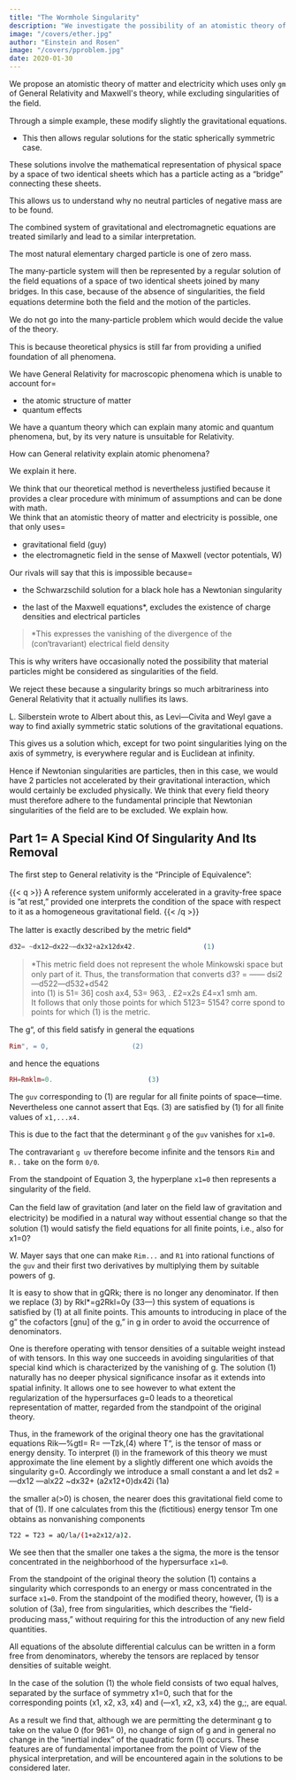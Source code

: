 ```yaml
---
title: "The Wormhole Singularity"
description: "We investigate the possibility of an atomistic theory of matter and electricity which, while excluding singularities of the ﬁeld, uses only General Relativity and Maxwell's theory"
image: "/covers/ether.jpg"
author: "Einstein and Rosen"
image: "/covers/pproblem.jpg"
date: 2020-01-30
---
```



<!-- JULY     1,1935 -->

<!-- Institute for Advanced Study, Princeton
(Received May 8, 1935) -->

We propose <!--  investigate the possibility of --> an atomistic theory of matter and electricity which uses only `gm` of General Relativity and Maxwell's theory, while excluding singularities of the ﬁeld. 

Through a simple example, these modify slightly the gravitational equations. 
- This then allows regular solutions for the static spherically symmetric case. 

These solutions involve the mathematical representation of physical space by a space of two identical sheets which has a particle acting as a “bridge” connecting these sheets. 

This allows us to understand why no neutral particles of negative mass are to be found. 

The combined system of gravitational and electromagnetic equations are treated similarly and lead to a similar interpretation. 

The most natural elementary charged particle is one of zero mass. 

The many-particle system will then be represented by a regular solution of the ﬁeld equations of a space of two identical sheets joined by many bridges. In this case, because of the absence of singularities, the ﬁeld equations determine both the ﬁeld and the motion of the particles. 

We do not go into the many-particle problem which would decide the value of the theory.

This is because theoretical physics is still far from  providing a uniﬁed foundation of all phenomena. 

We have General Relativity for macroscopic phenomena which is unable to account for= 
- the atomic structure of matter
- quantum effects

We have a quantum theory which can explain many atomic and quantum phenomena, but, by its very nature is unsuitable for Relativity. 

How can General relativity explain atomic phenomena? 

We explain it here. 

<!-- It is to such a possibility that we wish to call attention in the present paper in spite of the fact that we are not yet able to decide whether this theory can account for quantum phenomena.   -->

We think that our theoretical method is nevertheless justiﬁed because it provides a clear procedure with minimum of assumptions and can be done with math. <!-- , the carrying out of which has no other difﬁculties to overcome than those of a mathematical nature. -->                                        
We think that an atomistic theory of matter and electricity is possible, one that only uses= 
- gravitational ﬁeld (guy)
- the electromagnetic ﬁeld in the sense of Maxwell (vector potentials, W) 

<!--  conceivable which, while excluding singularities in the ﬁeld, makes use of no other ﬁeld variables than those of the  and those of 
 ?                                                            -->

Our rivals will say that this is impossible because= 
- the Schwarzschild solution for a black hole <!-- the spherically symmetric static gravitational ﬁeld --> has a Newtonian singularity
<!--   and Reissner’s extension of this solution to the case when 'an electrostatic ﬁeld is also present each have a singularity.  -->
- the last of the Maxwell equations*, excludes the existence of charge densities and electrical particles


> *This expresses the vanishing of the divergence of the (con‘travariant) electrical ﬁeld density


This is why writers have occasionally noted the possibility that material particles might be considered as singularities of the ﬁeld. 

<!-- This point of View, however, we cannot accept at all. -->


We reject these because a singularity brings so much arbitrariness into General Relativity that it actually nulliﬁes its laws.

<!-- A pretty conﬁrmation of this was imparted in a letter to one of the authors by  -->

L. Silberstein wrote to Albert about this, as Levi—Civita and Weyl gave a way to find axially symmetric static solutions of the gravitational equations.

This gives us a solution which, except for two point singularities lying on the axis of symmetry, is everywhere regular and is Euclidean at inﬁnity.

Hence if Newtonian singularities are particles, then in this case, we would have 2 particles not accelerated by their gravitational interaction, which would certainly be excluded physically. We think that every ﬁeld theory must therefore adhere to the fundamental principle that Newtonian singularities of the ﬁeld are to be excluded. We explain how.

<!-- We answer yes, this can be done in a natural way. -->
                                                 

## Part 1=  A Special Kind Of Singularity And Its Removal                                   

The ﬁrst step to General relativity is the “Principle of Equivalence”:

{{< q >}}
A reference system uniformly accelerated in a gravity-free space is ”at rest,” provided one interprets the condition of the space with respect to it as a homogeneous gravitational ﬁeld. 
{{< /q >}}


The latter is exactly described by the metric ﬁeld*                      
 
```elixir                                                               
d32= ~dx12—dx22~—dx32+a2x12dx42.                 (1)
```


> *This metric ﬁeld does not represent the whole Minkowski space but only part of it. Thus, the transformation that converts d3? = —— dsi2—d522—d532+d542                   
into (1) is  51= 36] cosh ax4,    53= 963, .
            £2=x2s              £4=x1 smh am.                 
It follows that only those points for which 5123= 5154? corre spond to points for which (1) is the metric.                    


The g“, of this ﬁeld satisfy in general the equations           

```elixir
Rim", = O,                     (2)   
```

and hence the equations                                         

```elixir
RH=Rmklm=0.                        (3)   
```

The `guv` corresponding to (1) are regular for all ﬁnite points of space—time. Nevertheless one cannot assert that Eqs. (3) are satisﬁed by (1) for all ﬁnite values of `x1,...x4.`

This is due to the fact that the determinant `g` of the `guv` vanishes for `x1=0`. 

The contravariant `g uv` therefore become inﬁnite and the tensors `Rim` and `R..` take on the form `0/0`. 

From the standpoint of Equation 3, the hyperplane `x1=0` then represents a singularity of the ﬁeld.  
   
Can the ﬁeld law of gravitation (and later on the ﬁeld law of gravitation and electricity) be modiﬁed in a natural way without essential change so that the solution (1) would satisfy the ﬁeld equations for all ﬁnite points, i.e., also for x1=0? 

W. Mayer says that one can make `Rim...` and `R1` into rational functions of the `guv` and their ﬁrst two derivatives by multiplying them by suitable powers of g. 

It is easy to show that in gQRk; there is no longer any denominator. If then we replace (3) by Rkl*=g2Rkl=0y (33—) this system of equations is satisﬁed by (1) at all ﬁnite points. This amounts to introducing in place of the g” the cofactors [gnu] of the g,” in g in order to avoid the occurrence of denominators. 


One is therefore operating with tensor densities of a suitable weight instead of with tensors. In this way one succeeds in avoiding singularities of that special kind which is characterized by the vanishing of g. The solution (1) naturally has no deeper physical signiﬁcance insofar as it extends into spatial inﬁnity. It allows one to see however to what extent the regularization of the hypersurfaces g=0 leads to a theoretical representation of matter, regarded from the standpoint of the original theory. 

Thus, in the framework of the original theory one has the gravitational equations  Rik—%gtI= R= —Tzk,(4) where T“, is the tensor of mass or energy density. To interpret (l) in the framework of this theory we must approximate the line element by a slightly different one which avoids the singularity g=0. Accordingly we introduce a small constant a and let ds2 = —dx12 —alx22 ~dx32+ (a2x12+0)dx42i (1a)

the smaller a(>0) is chosen, the nearer does this gravitational ﬁeld come to that of (1). If one calculates from this the (ﬁctitious) energy tensor Tm one obtains as nonvanishing components

```bash
T22 = T23 = aQ/la/(1+a2x12/a)2.
```

We see then that the smaller one takes a the sigma, the more is the tensor concentrated in the neighborhood of the hypersurface `x1=0`. 

From the standpoint of the original theory the solution (1) contains a singularity which corresponds to an energy or mass concentrated in the surface `x1=0`. From the standpoint of the modiﬁed theory, however, (1) is a solution of (3a), free from singularities, which describes the “ﬁeld-producing mass,” without requiring for this the introduction of any new ﬁeld quantities.


All equations of the absolute differential calculus can be written in a form free from denominators, whereby the tensors are replaced by tensor densities of suitable weight.                  

In the case of the solution (1) the whole ﬁeld consists of two equal halves, separated by the surface of symmetry x1=0, such that for the corresponding points (x1, x2, x3, x4) and (—x1, x2, x3, x4) the g,;, are equal. 

As a result we ﬁnd that, although we are permitting the determinant g to take on the value 0 (for 961= 0), no change of sign of g and in general no change in the “inertial index” of the quadratic form (1) occurs. These features are of fundamental importanee from the point of View of the physical interpretation, and will be encountered again in the solutions to be considered later.                
                        